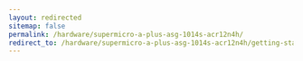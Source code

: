 ```yaml
---
layout: redirected
sitemap: false
permalink: /hardware/supermicro-a-plus-asg-1014s-acr12n4h/
redirect_to: /hardware/supermicro-a-plus-asg-1014s-acr12n4h/getting-started.html
---
```

